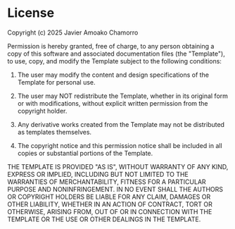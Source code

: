 # License

Copyright (c) 2025 Javier Amoako Chamorro

Permission is hereby granted, free of charge, to any person obtaining a copy of this software and associated documentation files (the "Template"), to use, copy, and modify the Template subject to the following conditions:

1. The user may modify the content and design specifications of the Template for personal use.

2. The user may NOT redistribute the Template, whether in its original form or with modifications, without explicit written permission from the copyright holder.

3. Any derivative works created from the Template may not be distributed as templates themselves.

4. The copyright notice and this permission notice shall be included in all copies or substantial portions of the Template.

THE TEMPLATE IS PROVIDED "AS IS", WITHOUT WARRANTY OF ANY KIND, EXPRESS OR IMPLIED, INCLUDING BUT NOT LIMITED TO THE WARRANTIES OF MERCHANTABILITY, FITNESS FOR A PARTICULAR PURPOSE AND NONINFRINGEMENT. IN NO EVENT SHALL THE AUTHORS OR COPYRIGHT HOLDERS BE LIABLE FOR ANY CLAIM, DAMAGES OR OTHER LIABILITY, WHETHER IN AN ACTION OF CONTRACT, TORT OR OTHERWISE, ARISING FROM, OUT OF OR IN CONNECTION WITH THE TEMPLATE OR THE USE OR OTHER DEALINGS IN THE TEMPLATE.
